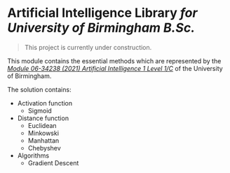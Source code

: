 # Artificial Intelligence Library *for University of Birmingham B.Sc.*

> This project is currently under construction.
> 
This module contains the essential methods which are represented by the [*Module 06-34238 (2021) Artificial Intelligence 1 Level 1/C*](https://www.cs.bham.ac.uk/internal/modules/2021/06-34238/) of the University of Birmingham.

The solution contains:

- Activation function
  - Sigmoid
- Distance function
  - Euclidean
  - Minkowski
  - Manhattan
  - Chebyshev
- Algorithms
  - Gradient Descent
